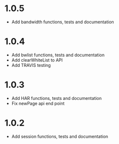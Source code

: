 # 1.0.5
* Add bandwidth functions, tests and documentation
# 1.0.4
* Add bwlist functions, tests and documentation
* Add clearWhiteList to API
* Add TRAVIS testing

# 1.0.3
* Add HAR functions, tests and documentation
* Fix newPage api end point

# 1.0.2
* Add session functions, tests and documentation
